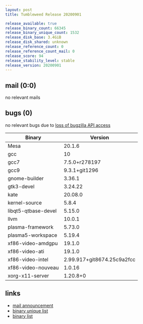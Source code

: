 ```yaml
---
layout: post
title: Tumbleweed Release 20200901

release_available: true
release_binary_count: 66345
release_binary_unique_count: 1532
release_disk_base: 3.4GiB
release_disk_shared: unknown
release_reference_count: 0
release_reference_count_mail: 0
release_score: 94
release_stability_level: stable
release_version: 20200901
---
```


## mail (0:0)

no relevant mails

## bugs (0)

<!--more-->

no relevant bugs due to [loss of bugzilla API access](https://bugzilla.opensuse.org/show_bug.cgi?id=1157722)

Binary | Version
--- | ---
Mesa | 20.1.6
gcc | 10
gcc7 | 7.5.0+r278197
gcc9 | 9.3.1+git1296
gnome-builder | 3.36.1
gtk3-devel | 3.24.22
kate | 20.08.0
kernel-source | 5.8.4
libqt5-qtbase-devel | 5.15.0
llvm | 10.0.1
plasma-framework | 5.73.0
plasma5-workspace | 5.19.4
xf86-video-amdgpu | 19.1.0
xf86-video-ati | 19.1.0
xf86-video-intel | 2.99.917+git8674.25c9a2fcc
xf86-video-nouveau | 1.0.16
xorg-x11-server | 1.20.8+0

## links

- [mail announcement](https://lists.opensuse.org/opensuse-factory/2020-09/msg00047.html)
- [binary unique list](http://download.opensuse.org/history/20200901/rpm.unique.list)
- [binary list](http://download.opensuse.org/history/20200901/rpm.list)

